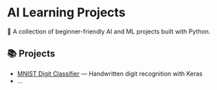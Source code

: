 # AI Learning Projects

🧠 A collection of beginner-friendly AI and ML projects built with Python.

## 📚 Projects
- [MNIST Digit Classifier](mnist-digit-classifier/README.md) — Handwritten digit recognition with Keras
- …
